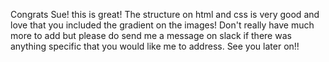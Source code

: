 Congrats Sue! this is great! 
The structure on html and css is very good and love that you included the gradient on the images!
Don't really have much more to add but please do send me a message on slack if there was anything specific that you would like me to address.
See you later on!!
